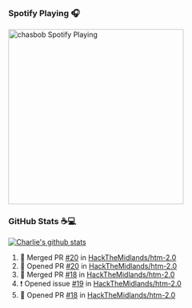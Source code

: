 ### Spotify Playing 🎧

[<img src="https://novatorem.chasbob.vercel.app/api/spotify" alt="chasbob Spotify Playing" width="350" />](https://open.spotify.com/user/charlie2026)

### GitHub Stats :coffee::computer:

[![Charlie's github stats](https://github-readme-stats-six-tau.vercel.app/api?username=chasbob)](https://github.com/anuraghazra/github-readme-stats)

<!--START_SECTION:activity-->
1. 🎉 Merged PR [#20](https://github.com/HackTheMidlands/htm-2.0/pull/20) in [HackTheMidlands/htm-2.0](https://github.com/HackTheMidlands/htm-2.0)
2. 💪 Opened PR [#20](https://github.com/HackTheMidlands/htm-2.0/pull/20) in [HackTheMidlands/htm-2.0](https://github.com/HackTheMidlands/htm-2.0)
3. 🎉 Merged PR [#18](https://github.com/HackTheMidlands/htm-2.0/pull/18) in [HackTheMidlands/htm-2.0](https://github.com/HackTheMidlands/htm-2.0)
4. ❗️ Opened issue [#19](https://github.com/HackTheMidlands/htm-2.0/issues/19) in [HackTheMidlands/htm-2.0](https://github.com/HackTheMidlands/htm-2.0)
5. 💪 Opened PR [#18](https://github.com/HackTheMidlands/htm-2.0/pull/18) in [HackTheMidlands/htm-2.0](https://github.com/HackTheMidlands/htm-2.0)
<!--END_SECTION:activity-->
